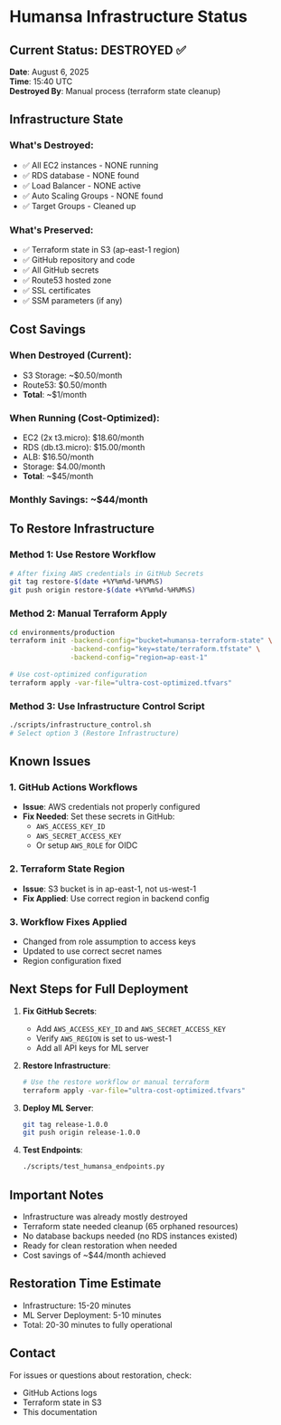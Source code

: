 # Humansa Infrastructure Status

## Current Status: DESTROYED ✅

**Date**: August 6, 2025  
**Time**: 15:40 UTC  
**Destroyed By**: Manual process (terraform state cleanup)

## Infrastructure State

### What's Destroyed:
- ✅ All EC2 instances - NONE running
- ✅ RDS database - NONE found
- ✅ Load Balancer - NONE active
- ✅ Auto Scaling Groups - NONE found
- ✅ Target Groups - Cleaned up

### What's Preserved:
- ✅ Terraform state in S3 (ap-east-1 region)
- ✅ GitHub repository and code
- ✅ All GitHub secrets
- ✅ Route53 hosted zone
- ✅ SSL certificates
- ✅ SSM parameters (if any)

## Cost Savings

### When Destroyed (Current):
- S3 Storage: ~$0.50/month
- Route53: $0.50/month
- **Total**: ~$1/month

### When Running (Cost-Optimized):
- EC2 (2x t3.micro): $18.60/month
- RDS (db.t3.micro): $15.00/month
- ALB: $16.50/month
- Storage: $4.00/month
- **Total**: ~$45/month

### Monthly Savings: ~$44/month

## To Restore Infrastructure

### Method 1: Use Restore Workflow
```bash
# After fixing AWS credentials in GitHub Secrets
git tag restore-$(date +%Y%m%d-%H%M%S)
git push origin restore-$(date +%Y%m%d-%H%M%S)
```

### Method 2: Manual Terraform Apply
```bash
cd environments/production
terraform init -backend-config="bucket=humansa-terraform-state" \
               -backend-config="key=state/terraform.tfstate" \
               -backend-config="region=ap-east-1"
               
# Use cost-optimized configuration
terraform apply -var-file="ultra-cost-optimized.tfvars"
```

### Method 3: Use Infrastructure Control Script
```bash
./scripts/infrastructure_control.sh
# Select option 3 (Restore Infrastructure)
```

## Known Issues

### 1. GitHub Actions Workflows
- **Issue**: AWS credentials not properly configured
- **Fix Needed**: Set these secrets in GitHub:
  - `AWS_ACCESS_KEY_ID`
  - `AWS_SECRET_ACCESS_KEY`
  - Or setup `AWS_ROLE` for OIDC

### 2. Terraform State Region
- **Issue**: S3 bucket is in ap-east-1, not us-west-1
- **Fix Applied**: Use correct region in backend config

### 3. Workflow Fixes Applied
- Changed from role assumption to access keys
- Updated to use correct secret names
- Region configuration fixed

## Next Steps for Full Deployment

1. **Fix GitHub Secrets**:
   - Add `AWS_ACCESS_KEY_ID` and `AWS_SECRET_ACCESS_KEY`
   - Verify `AWS_REGION` is set to us-west-1
   - Add all API keys for ML server

2. **Restore Infrastructure**:
   ```bash
   # Use the restore workflow or manual terraform
   terraform apply -var-file="ultra-cost-optimized.tfvars"
   ```

3. **Deploy ML Server**:
   ```bash
   git tag release-1.0.0
   git push origin release-1.0.0
   ```

4. **Test Endpoints**:
   ```bash
   ./scripts/test_humansa_endpoints.py
   ```

## Important Notes

- Infrastructure was already mostly destroyed
- Terraform state needed cleanup (65 orphaned resources)
- No database backups needed (no RDS instances existed)
- Ready for clean restoration when needed
- Cost savings of ~$44/month achieved

## Restoration Time Estimate

- Infrastructure: 15-20 minutes
- ML Server Deployment: 5-10 minutes
- Total: 20-30 minutes to fully operational

## Contact

For issues or questions about restoration, check:
- GitHub Actions logs
- Terraform state in S3
- This documentation